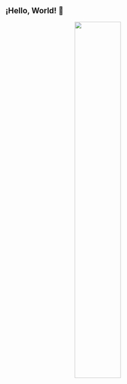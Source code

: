 ## ¡Hello, World! 👋

<div align="center">
  <img width = "50%" src="https://media.giphy.com/media/v1.Y2lkPTc5MGI3NjExMXAycGVkbjE4ZnVwbDBtdmZ5OWlzMzdsMnMzcGd4cDFzcTduc2VlOSZlcD12MV9naWZzX3NlYXJjaCZjdD1n/XCsuZw0hWj8B2/giphy.gif">
</div>
